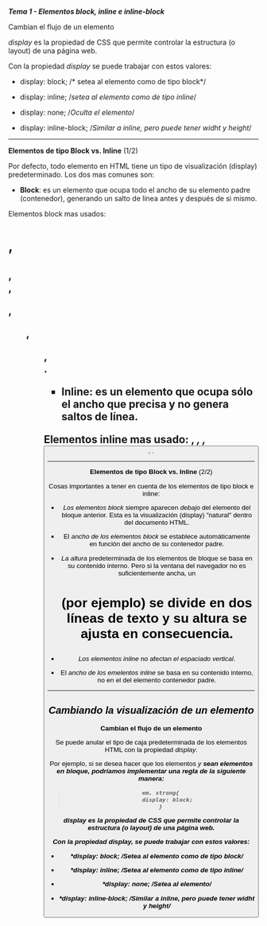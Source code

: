 ***Tema 1 - Elementos block, inline e inline-block***

Cambian el flujo de un elemento

*display* es la propiedad de CSS que permite controlar la estructura (o layout) de una página web.

Con la propiedad *display* se puede trabajar con estos valores:

- display: block; /* setea al elemento como de tipo block*/

- display: inline; /*setea al elemento como de tipo inline*/

- display: none; /*Oculta el elemento*/

- display: inline-block; /*Similar a inline, pero puede tener widht y height*/

----------------------------------------------------------------
**Elementos de tipo Block vs. Inline** (1/2)

Por defecto, todo elemento en HTML tiene un tipo de visualización (display) predeterminado.
Los dos mas comunes son:

- **Block**: es un elemento que ocupa todo el ancho de su elemento padre (contenedor),
generando un salto de línea antes y después de si mismo.

Elementos block mas usados: <h1>, <h2>, <div>, <p>, <ul>, <ol>, <form>.

- **Inline**: es un elemento que ocupa sólo el ancho que precisa y no genera saltos de línea.

Elementos inline mas usado: <a>, <em>, <strong>, <button>, <span>.

----------------------------------------------------------------
**Elementos de tipo Block vs. Inline** (2/2)

Cosas importantes a tener en cuenta de los elementos de tipo block e inline:

- *Los elementos block* siempre aparecen *debajo* del elemento del bloque anterior. Esta es la visualización (display) "natural" dentro del documento HTML.

- El *ancho de los elementos block* se establece automáticamente en función del ancho de su contenedor padre.

- *La altura* predeterminada de los elementos de bloque se basa en su contenido interno. Pero si la ventana del navegador no es suficientemente ancha, un <h1> (por ejemplo) se divide en dos líneas de texto y su altura se ajusta en consecuencia.

- *Los elementos inline* no afectan *el espaciado vertical*.

- El *ancho de los emelentos inline* se basa en su contenido interno, no en el del elemento contenedor padre.

----------------------------------------------------------------
***Cambiando la visualización de un elemento*** 
----------------------------------------------------------------

**Cambian el flujo de un elemento**

Se puede anular el tipo de caja predeterminada de los elementos HTML con la propiedad *display*.

Por ejemplo, si se desea hacer que los elementos <em> y <strong> sean elementos en bloque, podríamos implementar una regla de la siguiente manera:

> ``em, strong{`` <br>
> ``    display: block;`` <br>
> ``}`` <br>

*display* es la propiedad de CSS que permite controlar la estructura (o layout) de una página web.

Con la propiedad *display*, se puede trabajar con estos valores:

- *display: block; /*Setea al elemento como de tipo block*/

- *display: inline; /*Setea al elemento como de tipo inline*/

- *display:  none; /*Setea al elemento*/

- *display: inline-block; /*Similar a inline, pero puede tener widht y height*/
